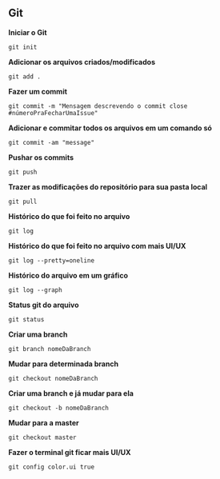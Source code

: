 ## Git

**Iniciar o Git**
```
git init
```
**Adicionar os arquivos criados/modificados**
```
git add .
```
**Fazer um commit**
```
git commit -m "Mensagem descrevendo o commit close #númeroPraFecharUmaIssue"
```
**Adicionar e commitar todos os arquivos em um comando só**
```
git commit -am "message"
```
**Pushar os commits**
```
git push
```
**Trazer as modificações do repositório para sua pasta local**
```
git pull
```
**Histórico do que foi feito no arquivo**
```
git log
```
**Histórico do que foi feito no arquivo com mais UI/UX**
```
git log --pretty=oneline
```
**Histórico do arquivo em um gráfico**
```
git log --graph 
```
**Status git do arquivo**
```
git status
```
**Criar uma branch**
```
git branch nomeDaBranch
```
**Mudar para determinada branch**
```
git checkout nomeDaBranch
```
**Criar uma branch e já mudar para ela**
```
git checkout -b nomeDaBranch
```
**Mudar para a master**
```
git checkout master
```
**Fazer o terminal git ficar mais UI/UX**
```
git config color.ui true
```

